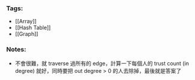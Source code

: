 ### Tags:
- [[Array]]
- [[Hash Table]]
- [[Graph]]
### Notes:
- 不會很難，就 traverse 過所有的 edge，計算一下每個人的 trust count (in degree) 就好，同時要把 out degree > 0 的人去除掉，最後就是答案了
